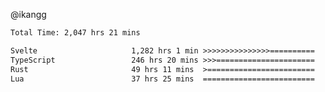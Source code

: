 @ikangg
<!--START_SECTION:waka-->

```txt
Total Time: 2,047 hrs 21 mins

Svelte                     1,282 hrs 1 min >>>>>>>>>>>>>>>==========   61.50 %
TypeScript                 246 hrs 20 mins >>>======================   11.82 %
Rust                       49 hrs 11 mins  >========================   02.36 %
Lua                        37 hrs 25 mins  =========================   01.80 %
```

<!--END_SECTION:waka-->
